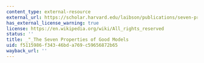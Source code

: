 ```yaml
---
content_type: external-resource
external_url: https://scholar.harvard.edu/laibson/publications/seven-properties-good-models
has_external_license_warning: true
license: https://en.wikipedia.org/wiki/All_rights_reserved
status: ''
title: _"_The Seven Properties of Good Models
uid: f5115986-f343-46bd-a769-c59656872b65
wayback_url: ''
---
```

